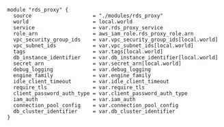     module "rds_proxy" {
      source                    = "./modules/rds_proxy"
      world                     = local.world
      service                   = var.rds_proxy_service
      role_arn                  = aws_iam_role.rds_proxy_role.arn
      vpc_security_group_ids    = var.vpc_security_group_ids[local.world]
      vpc_subnet_ids            = var.vpc_subnet_ids[local.world]
      tags                      = var.tags[local.world]
      db_instance_identifier    = var.db_instance_identifier[local.world]
      secret_arn                = var.secret_arn[local.world]
      debug_logging             = var.debug_logging
      engine_family             = var.engine_family
      idle_client_timeout       = var.idle_client_timeout
      require_tls               = var.require_tls
      client_password_auth_type = var.client_password_auth_type
      iam_auth                  = var.iam_auth
      connection_pool_config    = var.connection_pool_config
      db_cluster_identifier     = var.db_cluster_identifier
    }
